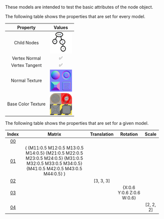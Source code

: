 These models are intended to test the basic attributes of the node object.  

The following table shows the properties that are set for every model.  


Property | **Values**
:---: | :---:
Child Nodes | <img src="./Figures/Figure_Nodes.png" height="72" width="72" align="middle">
Vertex Normal | :white_check_mark:
Vertex Tangent | :white_check_mark:
Normal Texture | <img src="./Textures/Texture_normal.png" height="72" width="72" align="middle">
Base Color Texture | <img src="./Textures/Texture_baseColor.png" height="72" width="72" align="middle">


The following table shows the properties that are set for a given model.  


Index | Matrix | Translation | Rotation | Scale
:---: | :---: | :---: | :---: | :---:
[00](./Node_Attribute_00.gltf) |   |   |   |  
[01](./Node_Attribute_01.gltf) | { {M11:0.5 M12:0.5 M13:0.5 M14:0.5} {M21:0.5 M22:0.5 M23:0.5 M24:0.5} {M31:0.5 M32:0.5 M33:0.5 M34:0.5} {M41:0.5 M42:0.5 M43:0.5 M44:0.5} } |   |   |  
[02](./Node_Attribute_02.gltf) |   | [3, 3, 3] |   |  
[03](./Node_Attribute_03.gltf) |   |   | {X:0.6 Y:0.6 Z:0.6 W:0.6} |  
[04](./Node_Attribute_04.gltf) |   |   |   | [2, 2, 2]
 
